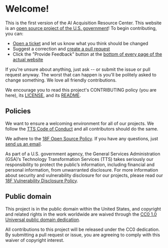 # Welcome!

This is the first version of the AI Acquisition Resource Center. This website is an [open source project of the U.S. government](https://code.gov/)! To begin contributing, you can:

- [Open a ticket](https://github.com/GSA/14110s101h/issues) and let us know what you think should be changed
- Suggest a correction and [create a pull request](https://github.com/GSA/14110s101h/pulls) 
- Click the "Provide Feedback" button at the [bottom of every page of the actual website](https://federalist-7068c8b7-8f2a-4659-90ea-07ffe8be7162.sites.pages.cloud.gov/site/gsa/14110s101h/)

If you're unsure about anything, just ask -- or submit the issue or pull request anyway. The worst that can happen is you'll be politely asked to change something. We love all friendly contributions.

We encourage you to read this project's CONTRIBUTING policy (you are here), its [LICENSE](LICENSE.md), and its [README](README.md).

## Policies

We want to ensure a welcoming environment for all of our projects. We follow the [TTS Code of Conduct](https://18f.gsa.gov/code-of-conduct/) and all contributors should do the same.

We adhere to the [18F Open Source Policy](https://github.com/18f/open-source-policy). If you have any questions, just [send us an email](mailto:itcemergingtech@gsa.gov).

As part of a U.S. government agency, the General Services Administration (GSA)’s Technology Transformation Services (TTS) takes seriously our responsibility to protect the public’s information, including financial and personal information, from unwarranted disclosure. For more information about security and vulnerability disclosure for our projects, please read our [18F Vulnerability Disclosure Policy](https://18f.gsa.gov/vulnerability-disclosure-policy/).

## Public domain

This project is in the public domain within the United States, and copyright and related rights in the work worldwide are waived through the [CC0 1.0 Universal public domain dedication](https://creativecommons.org/publicdomain/zero/1.0/).

All contributions to this project will be released under the CC0 dedication. By submitting a pull request or issue, you are agreeing to comply with this waiver of copyright interest.
